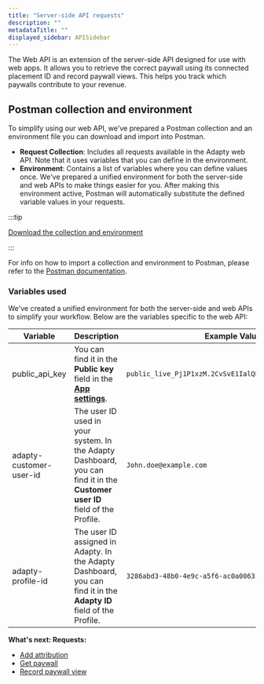 ```yaml
---
title: "Server-side API requests"
description: ""
metadataTitle: ""
displayed_sidebar: APISidebar
---
```


The Web API is an extension of the server-side API designed for use with web apps. It allows you to retrieve the correct paywall using its connected placement ID and record paywall views. This helps you track which paywalls contribute to your revenue.

## Postman collection and environment

To simplify using our web API, we've prepared a Postman collection and an environment file you can download and import into Postman.

- **Request Collection**: Includes all requests available in the Adapty web API. Note that it uses variables that you can define in the environment.
- **Environment**: Contains a list of variables where you can define values once. We've prepared a unified environment for both the server-side and web APIs to make things easier for you. After making this environment active, Postman will automatically substitute the defined variable values in your requests.

:::tip

[Download the collection and environment](https://raw.githubusercontent.com/adaptyteam/adapty-docs/refs/heads/main/Downloads/Adapty_Web_API_postman_collection.zip)

:::

For info on how to import a collection and environment to Postman, please refer to the [Postman documentation](https://learning.postman.com/docs/getting-started/importing-and-exporting/importing-data/).

### Variables used

We've created a unified environment for both the server-side and web APIs to simplify your workflow. Below are the variables specific to the web API:

| Variable                | Description                                                  | Example Value                                           |
| ----------------------- | ------------------------------------------------------------ | ------------------------------------------------------- |
| public_api_key          | You can find it in the **Public key** field in the [**App settings**](https://app.adapty.io/settings/general). | `public_live_Pj1P1xzM.2CvSvE1IalQRFjsWy6csBVNpH33atnod` |
| adapty-customer-user-id | The user ID used in your system. In the Adapty Dashboard, you can find it in the **Customer user ID** field of the Profile. | `John.doe@example.com`                                  |
| adapty-profile-id       | The user ID assigned in Adapty. In the Adapty Dashboard, you can find it in the **Adapty ID** field of the Profile. | `3286abd3-48b0-4e9c-a5f6-ac0a006333a6`                  |

**What's next: Requests:**

- [Add attribution](web-api-add-attribution)
- [Get paywall](web-api-get-paywall)
- [Record paywall view](web-api-record-paywall-view)

